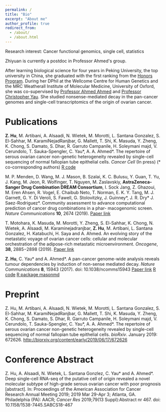 ```yaml
---
permalink: /
title: "Bio"
excerpt: "About me"
author_profile: true
redirect_from: 
  - /about/
  - /about.html
---
```


Research interest: Cancer functional genomics, single cell, statistics

Zhiyuan is currently a postdoc in Professor Ahmed's group. 

After learning biological science for four years in Peking University, the top university in China, she graduated with the first ranking from the [Honors Program](http://web.bio.pku.edu.cn/UHPB/). During her DPhil at the Wellcome Centre for Human Genetics and the MRC Weatherall Institute of Molecular Medicine, University of Oxford, she was co-supervised by [Professor Ahmed Ahmed](https://www.imm.ox.ac.uk/people/ahmed-ahmed) and [Professor Christopher Yau](https://cwcyau.github.io). She studied nonsense-mediated decay in the pan-cancer genomes and single-cell transcriptomics of the origin of ovarian cancer.

Publications
======

__**Z. Hu**__, M. Artibani, A. Alsaadi, N. Wietek, M. Morotti, L. Santana Gonzalez, S. El-Sahhar, M. KaramiNejadRanjbar, G. Mallett, T. Shi, K. Masuda, Y. Zheng, K. Chong, S. Damato, S. Dhar, R. Garruto Campanile, H. Soleymani majd, V. Cerundolo, T. Sauka-Spengler, C. Yau\*, A. A. Ahmed\*. The repertoire of serous ovarian cancer non-genetic heterogeneity revealed by single-cell sequencing of normal fallopian tube epithelial cells. *Cancer Cell* (In press) (\* co-corresponding authors)
[R code](https://github.com/zhiyhu/scFT-paper)

M. P. Menden, D. Wang, M. J. Mason, B. Szalai, K. C. Bulusu, Y. Guan, T. Yu, J. Kang, M. Jeon, R. Wolfinger, T. Nguyen, M. Zaslavskiy, __**AstraZeneca-Sanger Drug Combination DREAM Consortium**__, I. Sock Jang, Z. Ghazoui, M. Eren Ahsen, R. Vogel, E. Chaibub Neto, T. Norman, E. K. Y. Tang, M.
J. Garnett, G. Y. Di Veroli, S. Fawell, G. Stolovitzky, J. Guinney\*, J. R. Dry\* J. Saez-Rodriguez\*. Community assessment to advance computational prediction of cancer drug combinations in a phar- macogenomic screen. *Nature Communications* **10**, 2674 (2019). 
[Paper link](https://www.nature.com/articles/s41467-019-09799-2)


T. Motohara, K. Masuda, M. Morotti, Y. Zheng, S. El-Sahhar, K. Chong, N. Wietek, A. Alsaadi, M. Karaminejadranjbar, __**Z. Hu**__, M. Artibani, L. Santana Gonzalez, H. Katabuchi, H. Saya and A. Ahmed. An evolving story of the metastatic voyage of ovarian cancer cells: cellular and molecular orchestration of the adipose-rich metastatic microenvironment. *Oncogene*, **38**, 2885−2898 (2019).
[Paper link](https://www.nature.com/articles/s41388-018-0637-x)

__**Z. Hu**__, C. Yau\* and A. Ahmed\*. A pan-cancer genome-wide analysis reveals tumour dependencies by induction of non-sense mediated decay. *Nature Communications* **8**, 15943 (2017). doi: 10.1038/ncomms15943
[Paper link](https://www.nature.com/articles/ncomms15943)
[R code](https://github.com/zhiyhu/NMD-paper)
[R package masonmd](https://github.com/zhiyhu/masonmd)


Preprint
======
Z. Hu, M. Artibani, A. Alsaadi, N. Wietek, M. Morotti, L. Santana Gonzalez, S. El-Sahhar, M. KaramiNejadRanjbar, G. Mallett, T. Shi, K. Masuda, Y. Zheng, K. Chong, S. Damato, S. Dhar, R. Garruto Campanile, H. Soleymani majd, V. Cerundolo, T. Sauka-Spengler, C. Yau\*, A. A. Ahmed\*. The repertoire of serous ovarian cancer non-genetic heterogeneity revealed by single-cell sequencing of normal fallopian tube epithelial cells. *bioRxiv*. January 2019: 672626. http://biorxiv.org/content/early/2019/06/17/672626


Conference Abstract
======
Z. Hu, A. Alsaadi, N. Wietek, L. Santana Gonzlez, C. Yau\* and A. Ahmed\*. Deep single-cell RNA-seq of the putative cell of origin revealed a novel molecular subtype of high-grade serous ovarian cancer with poor prognosis [abstract]. In: Proceedings of the American Association for Cancer Research Annual Meeting 2019; 2019 Mar 29-Apr 3; Atlanta, GA. Philadelphia (PA): AACR; *Cancer Res* 2019;79(13 Suppl):Abstract nr 467. doi: 10.1158/1538-7445.SABCS18-467
